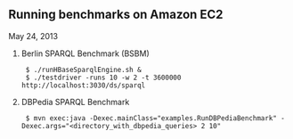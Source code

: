 Running benchmarks on Amazon EC2
---------------------------------
May 24, 2013

1. Berlin SPARQL Benchmark (BSBM)

        $ ./runHBaseSparqlEngine.sh &
        $ ./testdriver -runs 10 -w 2 -t 3600000 http://localhost:3030/ds/sparql


2. DBPedia SPARQL Benchmark

        $ mvn exec:java -Dexec.mainClass="examples.RunDBPediaBenchmark" -Dexec.args="<directory_with_dbpedia_queries> 2 10"


